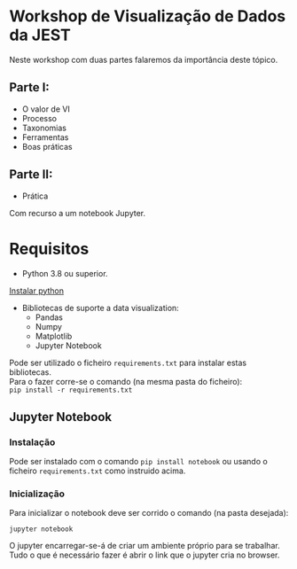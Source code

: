 # Workshop de Visualização de Dados da JEST

Neste workshop com duas partes falaremos da importância deste tópico.

## Parte I:
- O valor de VI
- Processo
- Taxonomias
- Ferramentas
- Boas práticas

## Parte II:
- Prática

Com recurso a um notebook Jupyter.


# Requisitos

- Python 3.8 ou superior.

[Instalar python](https://www.python.org/downloads/release/python-3815/)

- Bibliotecas de suporte a data visualization:
	- Pandas
	- Numpy
	- Matplotlib
	- Jupyter Notebook

Pode ser utilizado o ficheiro `requirements.txt` para instalar estas bibliotecas.  
Para o fazer corre-se o comando (na mesma pasta do ficheiro):  
`pip install -r requirements.txt`

## Jupyter Notebook

### Instalação

Pode ser instalado com o comando `pip install notebook` ou usando o ficheiro `requirements.txt` como instruido acima.  

### Inicialização

Para inicializar o notebook deve ser corrido o comando (na pasta desejada):  

`jupyter notebook`  

O jupyter encarregar-se-á de criar um ambiente próprio para se trabalhar. Tudo o que é necessário fazer é abrir o link que o jupyter cria no browser.

